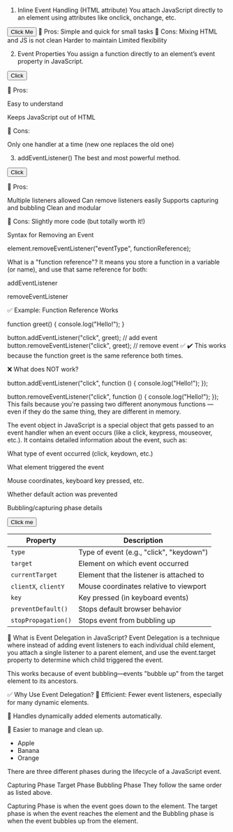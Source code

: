 1. Inline Event Handling (HTML attribute)
You attach JavaScript directly to an element using attributes like onclick, onchange, etc.


<button onclick="alert('Button clicked!')">Click Me</button>
🔹 Pros:
Simple and quick for small tasks
🔹 Cons:
Mixing HTML and JS is not clean
Harder to maintain
Limited flexibility

2. Event Properties 
You assign a function directly to an element’s event property in JavaScript.

<button id="myBtn">Click</button>

<script>
  const btn = document.getElementById("myBtn");
  btn.onclick = function () {
    alert("Clicked using .onclick");
  };
</script>
🔹 Pros:

Easy to understand

Keeps JavaScript out of HTML

🔹 Cons:

Only one handler at a time (new one replaces the old one)

3. addEventListener() 
The best and most powerful method.

<button id="myBtn">Click</button>

<script>
  const btn = document.getElementById("myBtn");
  btn.addEventListener("click", function () {
    alert("Handled by addEventListener");
  });

  // You can even add more than one
  btn.addEventListener("click", function () {
    console.log("Second event handler");
  });
</script>
🔹 Pros:

Multiple listeners allowed
Can remove listeners easily
Supports capturing and bubbling
Clean and modular

🔹 Cons:
Slightly more code (but totally worth it!)

Syntax for Removing an Event

element.removeEventListener("eventType", functionReference);

 What is a "function reference"?
It means you store a function in a variable (or name), and use that same reference for both:

addEventListener

removeEventListener

✅ Example: Function Reference Works

function greet() {
  console.log("Hello!");
}

button.addEventListener("click", greet);          // add event
button.removeEventListener("click", greet);       // remove event ✅
✔️ This works because the function greet is the same reference both times.

❌ What does NOT work?

button.addEventListener("click", function () {
  console.log("Hello!");
});

button.removeEventListener("click", function () {
  console.log("Hello!");
});
This fails because you're passing two different anonymous functions — even if they do the same thing, they are different in memory.


The event object in JavaScript is a special object that gets passed to an event handler when an event occurs (like a click, keypress, mouseover, etc.). It contains detailed information about the event, such as:

What type of event occurred (click, keydown, etc.)

What element triggered the event

Mouse coordinates, keyboard key pressed, etc.

Whether default action was prevented

Bubbling/capturing phase details

<button id="btn">Click me</button>

<script>
  document.getElementById("btn").addEventListener("click", function(event) {
    console.log(event);                // The full event object
    console.log(event.type);          // "click"
    console.log(event.target);        // The button element
    console.log(event.clientX, event.clientY); // Mouse coordinates
  });
</script>

| Property             | Description                              |
| -------------------- | ---------------------------------------- |
| `type`               | Type of event (e.g., "click", "keydown") |
| `target`             | Element on which event occurred          |
| `currentTarget`      | Element that the listener is attached to |
| `clientX`, `clientY` | Mouse coordinates relative to viewport   |
| `key`                | Key pressed (in keyboard events)         |
| `preventDefault()`   | Stops default browser behavior           |
| `stopPropagation()`  | Stops event from bubbling up             |


🔄 What is Event Delegation in JavaScript?
Event Delegation is a technique where instead of adding event listeners to each individual child element, you attach a single listener to a parent element, and use the event.target property to determine which child triggered the event.

This works because of event bubbling—events "bubble up" from the target element to its ancestors.

✅ Why Use Event Delegation?
🔹 Efficient: Fewer event listeners, especially for many dynamic elements.

🔹 Handles dynamically added elements automatically.

🔹 Easier to manage and clean up.

<ul id="fruitList">
  <li>Apple</li>
  <li>Banana</li>
  <li>Orange</li>
</ul>

<script>
  document.getElementById("fruitList").addEventListener("click", function(event) {
    if (event.target.tagName === "LI") {
      alert("You clicked: " + event.target.textContent);
    }
  });
</script>


There are three different phases during the lifecycle of a JavaScript event.

Capturing Phase
Target Phase
Bubbling Phase
They follow the same order as listed above.

Capturing Phase is when the event goes down to the element. The target phase is when the event reaches the element and the Bubbling phase is when the event bubbles up from the element.